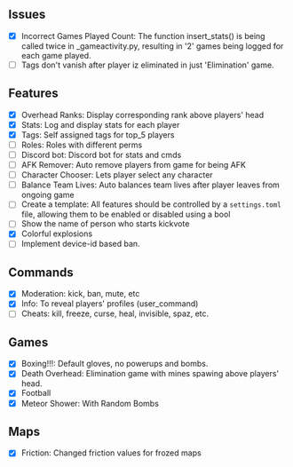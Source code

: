 ## Issues

- [x] Incorrect Games Played Count: The function insert_stats() is being called twice in \_gameactivity.py, resulting in '2' games being logged for each game played.
- [ ] Tags don't vanish after player iz eliminated in just 'Elimination' game.

## Features

- [x] Overhead Ranks: Display corresponding rank above players' head
- [x] Stats: Log and display stats for each player
- [x] Tags: Self assigned tags for top_5 players
- [ ] Roles: Roles with different perms
- [ ] Discord bot: Discord bot for stats and cmds
- [ ] AFK Remover: Auto remove players from game for being AFK
- [ ] Character Chooser: Lets player select any character
- [ ] Balance Team Lives: Auto balances team lives after player leaves from ongoing game
- [ ] Create a template: All features should be controlled by a `settings.toml` file, allowing them to be enabled or disabled using a bool
- [ ] Show the name of person who starts kickvote
- [x] Colorful explosions
- [ ] Implement device-id based ban.

## Commands

- [x] Moderation: kick, ban, mute, etc
- [x] Info: To reveal players' profiles (user_command)
- [ ] Cheats: kill, freeze, curse, heal, invisible, spaz, etc.

## Games

- [x] Boxing!!!: Default gloves, no powerups and bombs.
- [x] Death Overhead: Elimination game with mines spawing above players' head.
- [x] Football
- [x] Meteor Shower: With Random Bombs

## Maps

- [x] Friction: Changed friction values for frozed maps
